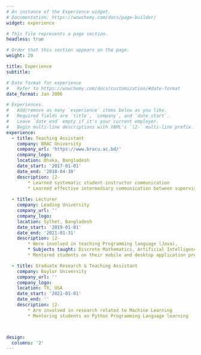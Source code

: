 ```yaml
---
# An instance of the Experience widget.
# Documentation: https://wowchemy.com/docs/page-builder/
widget: experience

# This file represents a page section.
headless: true

# Order that this section appears on the page.
weight: 20

title: Experience
subtitle:

# Date format for experience
#   Refer to https://wowchemy.com/docs/customization/#date-format
date_format: Jan 2006

# Experiences.
#   Add/remove as many `experience` items below as you like.
#   Required fields are `title`, `company`, and `date_start`.
#   Leave `date_end` empty if it's your current employer.
#   Begin multi-line descriptions with YAML's `|2-` multi-line prefix.
experience:
  - title: Teaching Assistant
    company: BRAC University
    company_url: 'https://www.bracu.ac.bd/'
    company_logo: 
    location: Dhaka, Bangladesh
    date_start: '2017-01-01'
    date_end: '2018-04-30'
    description: |2-        
        * Learned systematic student-instructor communication
        * Learned effective intermediary communication between supervisor and students
        
  - title: Lecturer
    company: Leading University
    company_url: ''
    company_logo: 
    location: Sylhet, Bangladesh
    date_start: '2019-01-01'
    date_end: '2021-01-31'
    description: |2-
        * Were involved in teaching Programming language (Java), 
        * Subjects taught: Discrete Mathematics, Artificial Intelligence, Engineering Drawing, Data Structure, Computer Architecture, etc.
        * Mentored students on their mobile and desktop application projects

  - title: Graduate Research & Teaching Assistant
    company: Baylor University
    company_url: ''
    company_logo: 
    location: TX, USA
    date_start: '2021-01-01'
    date_end: ''
    description: |2-
        * Are involved in research related to Machine Learning
        * Mentoring students on Python Programming Language learning



design:
  columns: '2'
---
```

